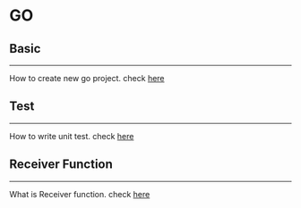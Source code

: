 # GO

## Basic
---
How to create new go project. check [here](./Basic/README.md)

## Test
---
How to write unit test. check [here](./Test/README.md)


## Receiver Function
---
What is Receiver function. check [here](./ReceiverFunction/README.md)
